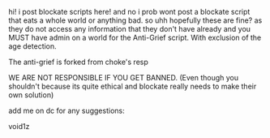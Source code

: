 hi! i post blockate scripts here! and no i prob wont post a blockate script that eats a whole world or anything bad. so uhh hopefully these are fine? as they do not access any information that they don't have already and you MUST have admin on a world for the Anti-Grief script. With exclusion of the age detection.

The anti-grief is forked from choke's resp

WE ARE NOT RESPONSIBLE IF YOU GET BANNED. (Even though you shouldn't because its quite ethical and blockate really needs to make their own solution)

add me on dc for any suggestions:

void1z
